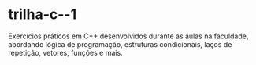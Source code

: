 # trilha-c--1
Exercícios práticos em C++ desenvolvidos durante as aulas na faculdade, abordando lógica de programação, estruturas condicionais, laços de repetição, vetores, funções e mais.
